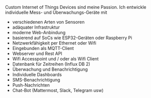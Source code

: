 Custom Internet of Things Devices sind meine Passion. Ich entwickle individuelle Mess- und Überwachungs-Geräte mit

- verschiedenen Arten von Sensoren
- adäquater Infrastruktur
- moderne Web-Anbindung
- basierend auf SoCs wie ESP32-Geräten oder Raspberry Pi
- Netzwerkfähigkeit per Ethernet oder Wifi
- Eingebunden als MQTT-Client
- Webserver und Rest API
- Wifi Accesspoint und / oder als Wifi Client
- Datenbank für Zeitreihen (Influx DB 2)
- Überwachung und Benachrichtigung
- Individuelle Dashboards
- SMS-Benachrichtigung
- Push-Nachrichten
- Chat-Bot (Mattermost, Slack, Telegram usw)